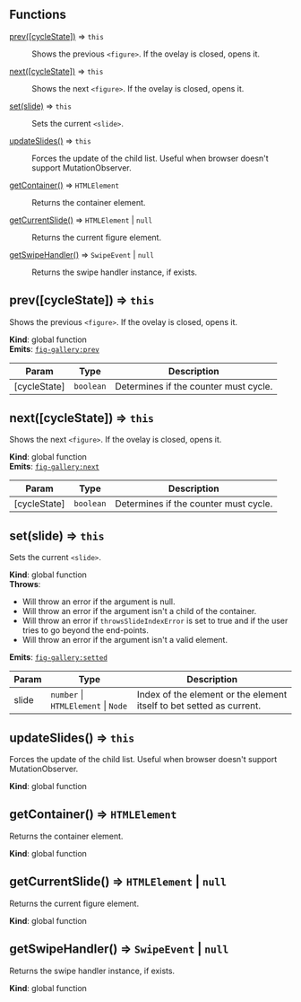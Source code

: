 ## Functions

<dl>
<dt><a href="#prev">prev([cycleState])</a> ⇒ <code>this</code></dt>
<dd><p>Shows the previous <code>&lt;figure&gt;</code>. If the ovelay is closed, opens it.</p>
</dd>
<dt><a href="#next">next([cycleState])</a> ⇒ <code>this</code></dt>
<dd><p>Shows the next <code>&lt;figure&gt;</code>. If the ovelay is closed, opens it.</p>
</dd>
<dt><a href="#set">set(slide)</a> ⇒ <code>this</code></dt>
<dd><p>Sets the current <code>&lt;slide&gt;</code>.</p>
</dd>
<dt><a href="#updateSlides">updateSlides()</a> ⇒ <code>this</code></dt>
<dd><p>Forces the update of the child list.
Useful when browser doesn&#39;t support MutationObserver.</p>
</dd>
<dt><a href="#getContainer">getContainer()</a> ⇒ <code>HTMLElement</code></dt>
<dd><p>Returns the container element.</p>
</dd>
<dt><a href="#getCurrentSlide">getCurrentSlide()</a> ⇒ <code>HTMLElement</code> | <code>null</code></dt>
<dd><p>Returns the current figure element.</p>
</dd>
<dt><a href="#getSwipeHandler">getSwipeHandler()</a> ⇒ <code>SwipeEvent</code> | <code>null</code></dt>
<dd><p>Returns the swipe handler instance, if exists.</p>
</dd>
</dl>

<a name="prev"></a>

## prev([cycleState]) ⇒ <code>this</code>
Shows the previous `<figure>`. If the ovelay is closed, opens it.

**Kind**: global function  
**Emits**: <code>[fig-gallery:prev](#FigureGallery+event_fig-gallery_prev)</code>  

| Param | Type | Description |
| --- | --- | --- |
| [cycleState] | <code>boolean</code> | Determines if the counter must cycle. |

<a name="next"></a>

## next([cycleState]) ⇒ <code>this</code>
Shows the next `<figure>`. If the ovelay is closed, opens it.

**Kind**: global function  
**Emits**: <code>[fig-gallery:next](#FigureGallery+event_fig-gallery_next)</code>  

| Param | Type | Description |
| --- | --- | --- |
| [cycleState] | <code>boolean</code> | Determines if the counter must cycle. |

<a name="set"></a>

## set(slide) ⇒ <code>this</code>
Sets the current `<slide>`.

**Kind**: global function  
**Throws**:

- Will throw an error if the argument is null.
- Will throw an error if the argument isn't a child of the container.
- Will throw an error if `throwsSlideIndexError` is set to true and if the user tries to go beyond the end-points.
- Will throw an error if the argument isn't a valid element.

**Emits**: <code>[fig-gallery:setted](#FigureGallery+event_fig-gallery_setted)</code>  

| Param | Type | Description |
| --- | --- | --- |
| slide | <code>number</code> &#124; <code>HTMLElement</code> &#124; <code>Node</code> | Index of the element or the                                          element itself to bet setted as                                          current. |

<a name="updateSlides"></a>

## updateSlides() ⇒ <code>this</code>
Forces the update of the child list.Useful when browser doesn't support MutationObserver.

**Kind**: global function  
<a name="getContainer"></a>

## getContainer() ⇒ <code>HTMLElement</code>
Returns the container element.

**Kind**: global function  
<a name="getCurrentSlide"></a>

## getCurrentSlide() ⇒ <code>HTMLElement</code> &#124; <code>null</code>
Returns the current figure element.

**Kind**: global function  
<a name="getSwipeHandler"></a>

## getSwipeHandler() ⇒ <code>SwipeEvent</code> &#124; <code>null</code>
Returns the swipe handler instance, if exists.

**Kind**: global function  
